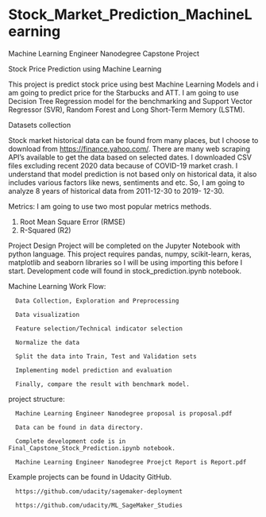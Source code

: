 # Stock_Market_Prediction_MachineLearning

Machine Learning Engineer Nanodegree
Capstone Project

Stock Price Prediction using Machine Learning

This project is predict stock price using best Machine Learning Models and i am going to predict price for the Starbucks and ATT.
I am going to use Decision Tree Regression model for the benchmarking and Support Vector Regressor (SVR), Random Forest and Long Short-Term Memory (LSTM).

Datasets collection

Stock market historical data can be found from many places, but I choose to download from
https://finance.yahoo.com/. There are many web scraping API’s available to get the data based on
selected dates. I downloaded CSV files excluding recent 2020 data because of COVID-19 market crash. I
understand that model prediction is not based only on historical data, it also includes various factors like
news, sentiments and etc. So, I am going to analyze 8 years of historical data from 2011-12-30 to 2019-
12-30.

Metrics:
I am going to use two most popular metrics methods.
1. Root Mean Square Error (RMSE)
2. R-Squared (R2)

Project Design
Project will be completed on the Jupyter Notebook with python language. This project requires pandas, numpy, scikit-learn, keras, matplotlib and seaborn libraries so I will be using importing this before I start. Development code will found in stock_prediction.ipynb notebook.

Machine Learning Work Flow:

      Data Collection, Exploration and Preprocessing

      Data visualization

      Feature selection/Technical indicator selection

      Normalize the data

      Split the data into Train, Test and Validation sets

      Implementing model prediction and evaluation

      Finally, compare the result with benchmark model.

project structure:

      Machine Learning Engineer Nanodegree proposal is proposal.pdf

      Data can be found in data directory.

      Complete development code is in Final_Capstone_Stock_Prediction.ipynb notebook.

      Machine Learning Engineer Nanodegree Proejct Report is Report.pdf
      
 Example projects can be found in Udacity GitHub.
 
      https://github.com/udacity/sagemaker-deployment
      
      https://github.com/udacity/ML_SageMaker_Studies
      
